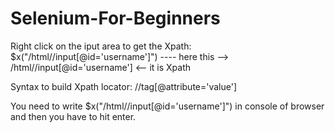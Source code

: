 # Selenium-For-Beginners

Right click on the iput area to get the Xpath:
$x("/html//input[@id='username']") ---- here this --> /html//input[@id='username'] <-- it is Xpath

Syntax to build Xpath locator:
//tag[@attribute='value']

You need to write $x("/html//input[@id='username']") in console of browser and then you have to hit enter.
